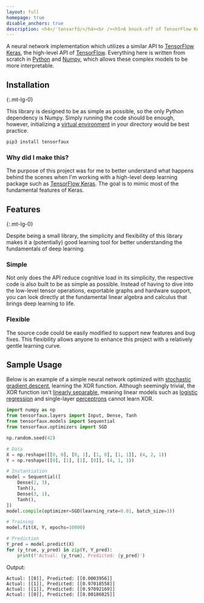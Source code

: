 ```yaml
---
layout: full
homepage: true
disable_anchors: true
description: <h4>/ˈtensərfō/</h4><br /><h5>A knock-off of TensorFlow Keras.</h5>
---
```


A neural network implementation which utilizes a similar API to [TensorFlow Keras](https://www.tensorflow.org/api_docs/python/tf/keras), the high-level API of [TensorFlow](https://www.tensorflow.org/). Everything here is written from scratch in [Python](https://www.python.org/) and [Numpy](https://numpy.org/), which allows these complex models to be more interpretable.

<!---
> I've never seen a more mediocre theme it actually hurts my insides.
>
> ~ _Anonymous_, 2022


This theme is designed for writing documentation websites instead of having large unmaintainable README files or several markdown files inside of a folder in a repository.
-->

<div class="row">
<div class="col-lg-6" markdown="1">

## Installation
{:.mt-lg-0}

This library is designed to be as simple as possible, so the only Python dependency is Numpy. Simply running the code should be enough, however, initializing a [virtual environment](https://docs.python.org/3/library/venv.html) in your directory would be best practice.

```zsh
pip3 install tensorfaux
```

### Why did I make this?

The purpose of this project was for me to better understand what happens behind the scenes when I'm working with a high-level deep learning package such as [TensorFlow Keras](https://www.tensorflow.org/api_docs/python/tf/keras). The goal is to mimic most of the fundamental features of Keras.

</div>
<div class="col-lg-6" markdown="1">

## Features
{:.mt-lg-0}

Despite being a small library, the simplicity and flexibility of this library makes it a (potentially) good learning tool for better understanding the fundamentals of deep learning.

### Simple

Not only does the API reduce cognitive load in its simplicity, the respective code is also built to be as simple as possible. Instead of having to dive into the low-level tensor operations, exportable graphs and hardware support, you can look directly at the fundamental linear algebra and calculus that brings deep learning to life.

### Flexible

The source code could be easily modified to support new features and bug fixes. This flexibility allows anyone to enhance this project with a relatively gentle learning curve.

</div>
</div>

## Sample Usage

Below is an example of a simple neural network optimized with [stochastic gradient descent](https://en.wikipedia.org/wiki/Stochastic_gradient_descent), learning the XOR function. Although seemingly trivial, the XOR function isn't [linearly separable](https://medium.com/@lucaspereira0612/solving-xor-with-a-single-perceptron-34539f395182#:~:text=Geometrically%2C%20this%20means%20the%20perceptron,single%20hyperplane%20to%20separate%20it.), meaning linear models such as [logistic regression](https://en.wikipedia.org/wiki/Logistic_regression) and single-layer [perceptrons](https://en.wikipedia.org/wiki/Perceptron) cannot learn XOR.

```python
import numpy as np
from tensorfaux.layers import Input, Dense, Tanh
from tensorfaux.models import Sequential
from tensorfaux.optimizers import SGD

np.random.seed(42)

# Data
X = np.reshape([[0, 0], [0, 1], [1, 0], [1, 1]], (4, 2, 1))
Y = np.reshape([[0], [1], [1], [0]], (4, 1, 1))

# Instantiation
model = Sequential([
    Dense(2, 3),
    Tanh(),
    Dense(3, 1),
    Tanh(),
])
model.compile(optimizer=SGD(learning_rate=0.01, batch_size=3))

# Training
model.fit(X, Y, epochs=10000)

# Prediction
Y_pred = model.predict(X)
for (y_true, y_pred) in zip(Y, Y_pred):
    print(f'Actual: {y_true}, Predicted: {y_pred}')
```
Output:
```
Actual: [[0]], Predicted: [[0.0003956]]
Actual: [[1]], Predicted: [[0.97018558]]
Actual: [[1]], Predicted: [[0.97092169]]
Actual: [[0]], Predicted: [[0.00186825]]
```
